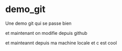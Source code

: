 # demo_git

Une demo git qui se passe bien

et maintenant on modifie depuis github

et mainteannt depuis ma machine locale et c est cool


